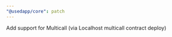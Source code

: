 ```yaml
---
"@usedapp/core": patch
---
```


Add support for Multicall (via Localhost multicall contract deploy)
